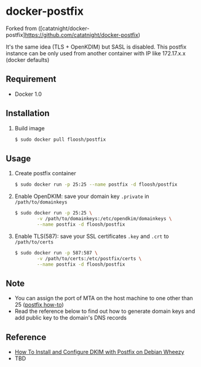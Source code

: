 docker-postfix
==============

Forked from ([catatnight/docker-postfix]https://github.com/catatnight/docker-postfix)

It's the same idea (TLS + OpenKDIM) but SASL is disabled.
This postfix instance can be only used from another container with IP like 172.17.x.x (docker defaults)

## Requirement
+ Docker 1.0

## Installation
1. Build image

	```bash
	$ sudo docker pull floosh/postfix
	```

## Usage
1. Create postfix container

	```bash
	$ sudo docker run -p 25:25 --name postfix -d floosh/postfix
	```
	
2. Enable OpenDKIM: save your domain key ```.private``` in ```/path/to/domainkeys```

	```bash
	$ sudo docker run -p 25:25 \
			-v /path/to/domainkeys:/etc/opendkim/domainkeys \
			--name postfix -d floosh/postfix
	```
3. Enable TLS(587): save your SSL certificates ```.key``` and ```.crt``` to  ```/path/to/certs```

	```bash
	$ sudo docker run -p 587:587 \
			-v /path/to/certs:/etc/postfix/certs \
			--name postfix -d floosh/postfix
	```

## Note
+ You can assign the port of MTA on the host machine to one other than 25 ([postfix how-to](http://www.postfix.org/MULTI_INSTANCE_README.html))
+ Read the reference below to find out how to generate domain keys and add public key to the domain's DNS records

## Reference
+ [How To Install and Configure DKIM with Postfix on Debian Wheezy](https://www.digitalocean.com/community/articles/how-to-install-and-configure-dkim-with-postfix-on-debian-wheezy)
+ TBD
